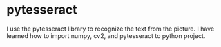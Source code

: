 # pytesseract
I use the pytesseract library to recognize the text from the picture. 
I have learned how to import numpy, cv2, and pytesseract to python project.
